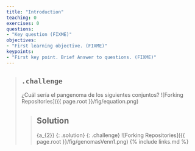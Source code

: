 ```yaml
---
title: "Introduction"
teaching: 0
exercises: 0
questions:
- "Key question (FIXME)"
objectives:
- "First learning objective. (FIXME)"
keypoints:
- "First key point. Brief Answer to questions. (FIXME)"
---
```

> ## `.challenge`
> ¿Cuál sería el pangenoma de los siguientes conjuntos?
>![Forking Repositories]({{ page.root }}/fig/equation.png)
> > ## Solution
> > {a_{2}}
> {: .solution}
{: .challenge}
>![Forking Repositories]({{ page.root }}/fig/genomasVenn1.png)
{% include links.md %}

